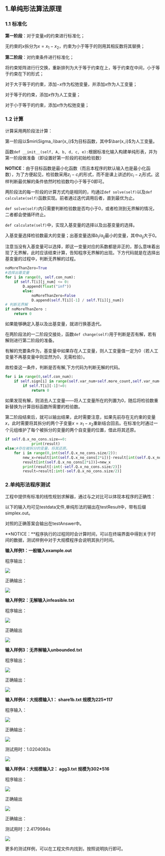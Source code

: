 ## 1.单纯形法算法原理

### 1.1 标准化

**第一阶段**：对于变量$x$的约束进行标准化；

无约束的$x$拆分为$x=x_1-x_2$，约束为小于等于的则用其相反数将其替换；

**第二阶段**：对约束条件进行标准化；

将约束矩阵进行行交换，重新排列为大于等于约束在上，等于约束在中间，小于等于约束在下的形式；

对于大于等于的约束，添加$-x$作为松弛变量，并添加$x$作为人工变量；

对于等于的约束，添加$x$作为人工变量；

对于小于等于的约束，添加$x$作为松弛变量；



### 1.2 计算

计算采用两阶段法计算：

第一阶段以$min\Sigma_i\bar{x_i}$为目标函数，其中$\bar{x_i}$为人工变量。

函数`def __init__(self, A, b, d, c, e):`根据标准化输入构建单纯形表，并为第一阶段做准备（即设置好第一阶段的初始检验数）



**NOTICE**：由于目标函数是最小化函数（而且本程序的默认输入也是最小化函数），为了方便起见，检验数采用$z_i-c_i$的形式，而不是课上讲述的$c_i-z_i$形式。这样判断最优解的条件依然时检验数均小于等于0即可。



两阶段法的每一阶段的计算方式均是相同的，均通过`def solve(self)`以及`def calculate(self)`函数实现。前者通过迭代调用后者，直到最优为止。

`def solve(self)`内只需要判断检验数是否均小于0，或者检测到无界解的情况，二者都会使循环终止。

`def calculate(self)`中，实现入基变量的选择以及出基变量的选择。

入基变量选择检验数最大的变量；出基变量选择$b_i/a_{ij}$最小的变量，其中$a_{ij}$大于0。

注意当没有入基变量可以选择，即这一变量对应的系数都是非正的，那么意味着出现了无界解，此时应该结束计算，告知程序无界解的出现。下方代码就是在选择出基变量的过程中，判断无界解的过程。

```python
noMoreThanZero=True
#选择出基变量
for i in range(0, self.con_num):
    if self.T[i][j_num] <= 0:
        D.append(float("inf"))
        else:
            noMoreThanZero=False
            D.append(self.T[i][-1] / self.T[i][j_num])
# 判断无界解
if noMoreThanZero : 
	return 0
```

如果能够确定入基以及出基变量，就进行换基迭代。



在两阶段法的一二阶段交接处，函数`def change(self)`用于判断是否有解，若有解则进行第二阶段的准备。

有解的充要条件为，基变量中如果存在人工变量，则人工变量值一定为0（若人工变量不再基变量中则显然为0，无需检验）。

故检查这一条件，判断是否有解,下方代码为判断无解的代码。

```python
for i in range(0,self.con_num):
    if self.sign[i] in range(self.var_num+self.more_count,self.var_num+self.more_count+self.artiV_num):
        if self.T[i][-1]!=0:
            return 0
```

如果发现有解，则消去人工变量——将人工变量所在的列置为0，随后将检验数重新替换为计算目标函数所需要的检验数。



第二阶段结束后，就可以输出结果，此时需要注意，如果先前存在无约束的变量$x$，此时需要将其拆分的两个子变量$x=x_1-x_2$重新结合回去。在标准化时通过一个元组维护了每个被拆分的变量的两个自变量的位置，借此将其还原。

```python
if self.Q.x_no_cons.size==0:
            print(result)
else:#存在被拆分的变量，将其还原。
    for i in range(0,int(self.Q.x_no_cons.size/2)):
        new_x=result[int(self.Q.x_no_cons[2*i])]-result[int(self.Q.x_no_cons[2*i+1])]
        result[int(self.Q.x_no_cons[2*i])]=new_x
        print(result[:int(-self.Q.x_no_cons.size/2)])
        result=result[:int(-self.Q.x_no_cons.size/2)]
```



### **2.单纯形法程序测试**

工程中提供有标准的线性规划求解器，通过与之对比可以体现本程序的正确性：

以下的输入均可见testdata文件,单纯形法的输出在testResult中，带有后缀simplex.out。

对照的正确答案会输出在testAnswer中。

**NOTICE：**程序执行的过程同时会计算时间，可以在终端界面中得到关于时间的数据，测试样例中对于大规模程序会说明其执行时间。

**输入样例1：一般输入example.out**

程序输出：

![](./img/1.png)

正确输出：

![](./img/2.png)

**输入样例2：无解输入infeasible.txt**

程序输出：

![](./img/8.png)

正确输出

![](./img/7.png)

**输入样例3：无界解输入unbounded.txt**

程序输出：

![](./img/3.png)

正确输出：

![](./img/4.png)

**输入样例4：大规模输入1： share1b.txt   规模为225*117**

程序输入：

![](./img/5.png)

正确输出：

![](./img/6.png)

测试用时：1.0204083s

![](./img/9.png)



**输入样例4：大规模输入2： agg3.txt   规模为302*516**

程序输出：

![](./img/11.png)

正确输出

![](./img/12.png)

正确输出：

测试用时：2.4179984s

![](./img/10.png)



更多的测试样例，可以在工程文件内找到，按照说明执行即可。
